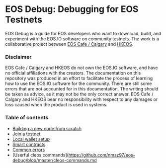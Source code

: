 # EOS Debug: Debugging for EOS Testnets

EOS Debug is a guide for EOS developers who want to download, build, and experiment with the EOS.IO software on community testnets. The work is a collaborative project between [EOS Cafe / Calgary](http://eos.cafe) and [HKEOS](http://www.hkeos.com/).

### Disclaimer

EOS Cafe / Calgary and HKEOS do not own the EOS.IO software, and have no official affiliations with the creators. The documentation on this repository was produced in an effort to facilitate the process of learning how to use the EOS.IO software for the community. There are still some errors that are not accounted for in this documentation. The writing should be taken as advice, as it may not be the only correct answer. EOS Cafe / Calgary and HKEOS bear no responsibility with respect to any damages or loss caused when the product is used in systems.

### Table of contents

* [Building a new node from scratch](https://github.com/nmsz97/eos-debug/blob/master/new-node.md)
* [Join a testnet](https://github.com/nmsz97/eos-debug/blob/master/joining-testnet.md)
* [Local wallet setup](https://github.com/nmsz97/eos-debug/blob/master/local-wallet.md)
* [Smart contracts](https://github.com/nmsz97/eos-debug/blob/master/smart-contracts.md)
* [Common errors](https://github.com/nmsz97/eos-debug/blob/master/common-errors.md)
* [Userful cleos commands](https://github.com/nmsz97/eos-debug/blob/master/cleos-commands.md
